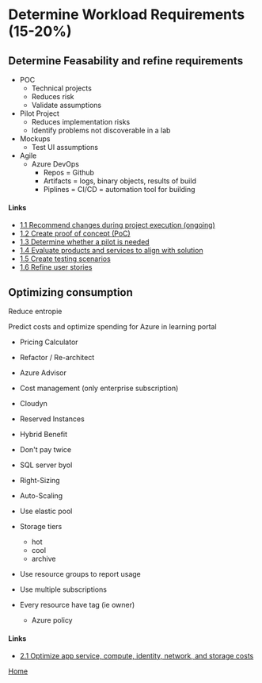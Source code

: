 # Determine Workload Requirements (15-20%)

## Determine Feasability and refine requirements

- POC
  - Technical projects
  - Reduces risk
  - Validate assumptions
- Pilot Project
  - Reduces implementation risks
  - Identify problems not discoverable in a lab
- Mockups
  - Test UI assumptions
- Agile
  - Azure DevOps
    - Repos = Github
    - Artifacts = logs, binary objects, results of build
    - Piplines = CI/CD = automation tool for building

#### Links

- [1.1 Recommend changes during project execution (ongoing)](https://docs.microsoft.com/en-us/azure/architecture/best-practices/background-jobs)
- [1.2 Create proof of concept (PoC)](https://azure.microsoft.com/en-us/blog/azure-introduces-a-new-blockchain-proof-of-concept-framework-for-developers/)
- [1.3 Determine whether a pilot is needed](https://docs.microsoft.com/en-us/azure/active-directory/authentication/tutorial-mfa-applications)
- [1.4 Evaluate products and services to align with solution](https://azure.microsoft.com/en-us/solutions/dev-test/)
- [1.5 Create testing scenarios](https://docs.microsoft.com/en-us/azure/devops/test/create-a-test-plan?view=vsts)
- [1.6 Refine user stories](https://docs.microsoft.com/en-us/azure/devops/boards/backlogs/best-practices-product-backlog?view=vsts)

## Optimizing consumption

Reduce entropie

Predict costs and optimize spending for Azure in learning portal

- Pricing Calculator
- Refactor / Re-architect
- Azure Advisor
- Cost management (only enterprise subscription)
- Cloudyn
- Reserved Instances
- Hybrid Benefit

- Don't pay twice
- SQL server byol
- Right-Sizing
- Auto-Scaling
- Use elastic pool
- Storage tiers
  - hot
  - cool
  - archive
- Use resource groups to report usage
- Use multiple subscriptions
- Every resource have tag (ie owner)
  - Azure policy

#### Links

- [2.1 Optimize app service, compute, identity, network, and storage costs](https://azure.microsoft.com/en-us/blog/reduce-costs-by-optimizing-actuarial-risk-compute-on-azure/)

[Home](./README.md)